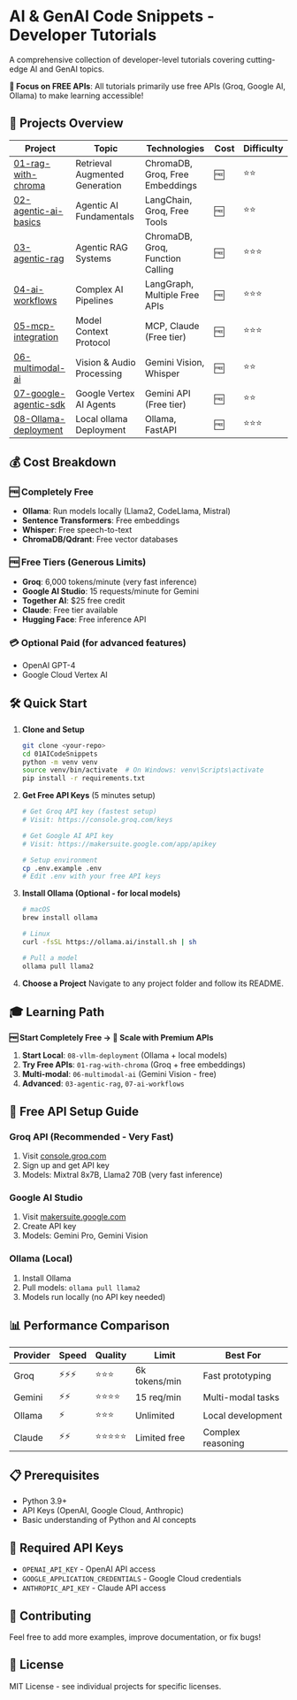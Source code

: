 # AI & GenAI Code Snippets - Developer Tutorials

A comprehensive collection of developer-level tutorials covering cutting-edge AI and GenAI topics.

**🎯 Focus on FREE APIs**: All tutorials primarily use free APIs (Groq, Google AI, Ollama) to make learning accessible!

## 🚀 Projects Overview

| Project | Topic | Technologies | Cost | Difficulty |
|---------|-------|-------------|------|------------|
| [01-rag-with-chroma](./01-rag-with-chroma/) | Retrieval Augmented Generation | ChromaDB, Groq, Free Embeddings | 🆓 | ⭐⭐ |
| [02-agentic-ai-basics](./02-agentic-ai-basics/) | Agentic AI Fundamentals | LangChain, Groq, Free Tools | 🆓 | ⭐⭐ |
| [03-agentic-rag](./03-agentic-rag/) | Agentic RAG Systems | ChromaDB, Groq, Function Calling | 🆓 | ⭐⭐⭐ |
| [04-ai-workflows](./07-ai-workflows/) | Complex AI Pipelines | LangGraph, Multiple Free APIs | 🆓 | ⭐⭐⭐ |
| [05-mcp-integration](./05-mcp-integration/) | Model Context Protocol | MCP, Claude (Free tier) | 🆓 | ⭐⭐⭐ |
| [06-multimodal-ai](./06-multimodal-ai/) | Vision & Audio Processing | Gemini Vision, Whisper | 🆓 | ⭐⭐ |
| [07-google-agentic-sdk](./07-google-agentic-sdk/) | Google Vertex AI Agents | Gemini API (Free tier) | 🆓 | ⭐⭐ |
| [08-Ollama-deployment](./08-Ollama-deployment/) | Local ollama Deployment | Ollama, FastAPI | 🆓 | ⭐⭐⭐ |

## 💰 Cost Breakdown

### 🆓 Completely Free
- **Ollama**: Run models locally (Llama2, CodeLlama, Mistral)
- **Sentence Transformers**: Free embeddings
- **Whisper**: Free speech-to-text
- **ChromaDB/Qdrant**: Free vector databases

### 🆓 Free Tiers (Generous Limits)
- **Groq**: 6,000 tokens/minute (very fast inference)
- **Google AI Studio**: 15 requests/minute for Gemini
- **Together AI**: $25 free credit
- **Claude**: Free tier available
- **Hugging Face**: Free inference API

### 💳 Optional Paid (for advanced features)
- OpenAI GPT-4
- Google Cloud Vertex AI

## 🛠️ Quick Start

1. **Clone and Setup**
   ```bash
   git clone <your-repo>
   cd 01AICodeSnippets
   python -m venv venv
   source venv/bin/activate  # On Windows: venv\Scripts\activate
   pip install -r requirements.txt
   ```

2. **Get Free API Keys** (5 minutes setup)
   ```bash
   # Get Groq API key (fastest setup)
   # Visit: https://console.groq.com/keys
   
   # Get Google AI API key 
   # Visit: https://makersuite.google.com/app/apikey
   
   # Setup environment
   cp .env.example .env
   # Edit .env with your free API keys
   ```

3. **Install Ollama (Optional - for local models)**
   ```bash
   # macOS
   brew install ollama
   
   # Linux
   curl -fsSL https://ollama.ai/install.sh | sh
   
   # Pull a model
   ollama pull llama2
   ```

4. **Choose a Project**
   Navigate to any project folder and follow its README.

## 🎓 Learning Path

**🆓 Start Completely Free → 🚀 Scale with Premium APIs**

1. **Start Local**: `08-vllm-deployment` (Ollama + local models)
2. **Try Free APIs**: `01-rag-with-chroma` (Groq + free embeddings)
3. **Multi-modal**: `06-multimodal-ai` (Gemini Vision - free)
4. **Advanced**: `03-agentic-rag`, `07-ai-workflows`

## 🔧 Free API Setup Guide

### Groq API (Recommended - Very Fast)
1. Visit [console.groq.com](https://console.groq.com/keys)
2. Sign up and get API key
3. Models: Mixtral 8x7B, Llama2 70B (very fast inference)

### Google AI Studio
1. Visit [makersuite.google.com](https://makersuite.google.com/app/apikey)
2. Create API key
3. Models: Gemini Pro, Gemini Vision

### Ollama (Local)
1. Install Ollama
2. Pull models: `ollama pull llama2`
3. Models run locally (no API key needed)

## 📊 Performance Comparison

| Provider | Speed | Quality | Limit | Best For |
|----------|--------|---------|-------|----------|
| Groq | ⚡⚡⚡ | ⭐⭐⭐ | 6k tokens/min | Fast prototyping |
| Gemini | ⚡⚡ | ⭐⭐⭐⭐ | 15 req/min | Multi-modal tasks |
| Ollama | ⚡ | ⭐⭐⭐ | Unlimited | Local development |
| Claude | ⚡⚡ | ⭐⭐⭐⭐⭐ | Limited free | Complex reasoning |

## 📋 Prerequisites

- Python 3.9+
- API Keys (OpenAI, Google Cloud, Anthropic)
- Basic understanding of Python and AI concepts

## 🔑 Required API Keys

- `OPENAI_API_KEY` - OpenAI API access
- `GOOGLE_APPLICATION_CREDENTIALS` - Google Cloud credentials
- `ANTHROPIC_API_KEY` - Claude API access

## 🤝 Contributing

Feel free to add more examples, improve documentation, or fix bugs!

## 📄 License

MIT License - see individual projects for specific licenses. 